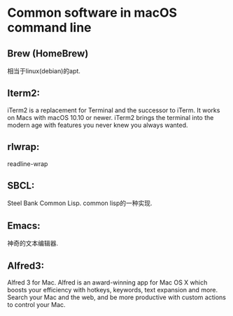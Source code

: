 # Common software in macOS command line 

## **Brew (HomeBrew)**  

相当于linux(debian)的apt. 

## **Iterm2**:

iTerm2 is a replacement for Terminal and the successor to iTerm. It works on Macs with macOS 10.10 or newer. iTerm2 brings the terminal into the modern age with features you never knew you always wanted.

## **rlwrap**: 

readline-wrap

## **SBCL**: 

Steel Bank Common Lisp. common lisp的一种实现.

## **Emacs**: 

神奇的文本编辑器.

## **Alfred3**: 

Alfred 3 for Mac. Alfred is an award-winning app for Mac OS X which boosts your efficiency with hotkeys, keywords, text expansion and more. Search your Mac and the web, and be more productive with custom actions to control your Mac.

